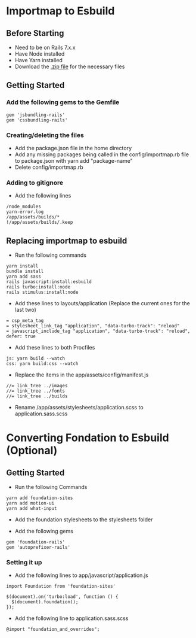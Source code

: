 # Importmap to Esbuild
## Before Starting

* Need to be on Rails 7.x.x
* Have Node installed
* Have Yarn installed
* Download the [.zip file](https://github.com/Rails-Forums/Resource-Uploads/raw/main/Friendly%20Id/Simple%20User%20Show%20Page.zip) for the necessary files

## Getting Started
### Add the following gems to the Gemfile

```
gem 'jsbundling-rails'
gem 'cssbundling-rails'
```

### Creating/deleting the files

* Add the package.json file in the home directory
* Add any missing packages being called in the config/importmap.rb file to package.json with yarn add "package-name"
* Delete config/importmap.rb

### Adding to gitignore

* Add the following lines

```
/node_modules
yarn-error.log
/app/assets/builds/*
!/app/assets/builds/.keep
```

## Replacing importmap to esbuild

* Run the following commands
```
yarn install
bundle install
yarn add sass
rails javascript:install:esbuild
rails turbo:install:node
rails stimulus:install:node
```

* Add these lines to layouts/application (Replace the current ones for the last two)
```
= csp_meta_tag
= stylesheet_link_tag "application", "data-turbo-track": "reload"
= javascript_include_tag "application", "data-turbo-track": "reload", defer: true
```

* Add these lines to both Procfiles
```
js: yarn build --watch
css: yarn build:css --watch
```

* Replace the items in the app/assets/config/manifest.js
```
//= link_tree ../images
//= link_tree ../fonts
//= link_tree ../builds
```

* Rename /app/assets/stylesheets/application.scss to application.sass.scss

# Converting Fondation to Esbuild (Optional)
## Getting Started

* Run the following Commands
```
yarn add foundation-sites
yarn add motion-ui
yarn add what-input
```

* Add the foundation stylesheets to the stylesheets folder

* Add the following gems
```
gem 'foundation-rails'
gem 'autoprefixer-rails'
```

### Setting it up
* Add the following lines to app/javascript/application.js
```
import Foundation from 'foundation-sites'

$(document).on('turbo:load', function () {
  $(document).foundation();
});
```

* Add the following line to application.sass.scss
```
@import "foundation_and_overrides";
```